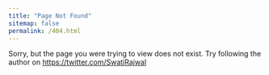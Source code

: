 ```yaml
---
title: "Page Not Found"
sitemap: false
permalink: /404.html
---
```


Sorry, but the page you were trying to view does not exist. Try following the author on https://twitter.com/SwatiRajwal
